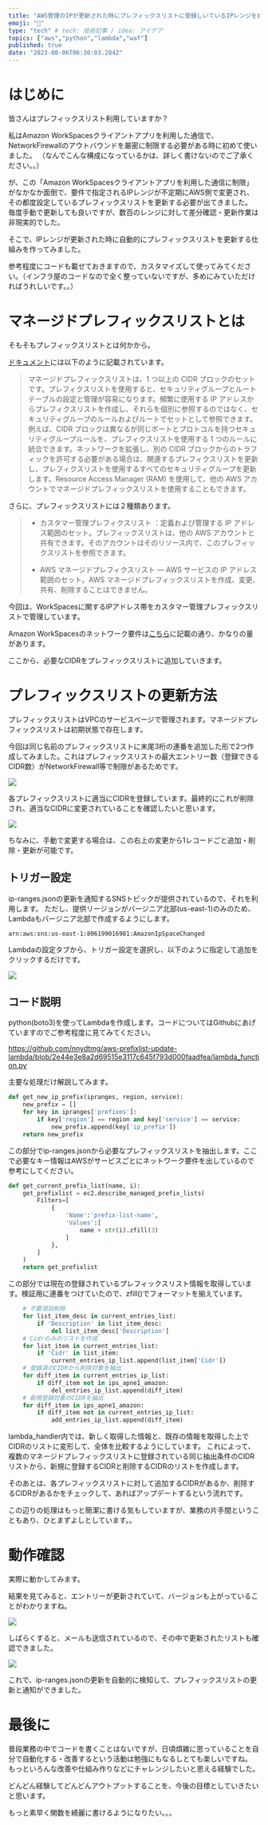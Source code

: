 ```yaml
---
title: "AWS管理のIPが更新された時にプレフィックスリストに登録しいているIPレンジを自動更新する"
emoji: "🌟"
type: "tech" # tech: 技術記事 / idea: アイデア
topics: ["aws","python","lambda","waf"]
published: true
date: "2023-08-06T06:30:03.284Z"
---
```


# はじめに

皆さんはプレフィックスリスト利用していますか？

私はAmazon WorkSpacesクライアントアプリを利用した通信で、NetworkFirewallのアウトバウンドを厳密に制限する必要がある時に初めて使いました。
（なんでこんな構成になっているかは、詳しく書けないのでご了承ください。。）

が、この「Amazon WorkSpacesクライアントアプリを利用した通信に制限」がなかなか面倒で、要件で指定されるIPレンジが不定期にAWS側で変更され、その都度設定しているプレフィックスリストを更新する必要が出てきました。
毎度手動で更新しても良いですが、数百のレンジに対して差分確認・更新作業は非現実的でした。

そこで、IPレンジが更新された時に自動的にプレフィックスリストを更新する仕組みを作ってみました。

参考程度にコードも載せておきますので、カスタマイズして使ってみてください。（インフラ屋のコードなので全く整っていないですが、多めにみていただければうれしいです。。）


# マネージドプレフィックスリストとは

そもそもプレフィックスリストとは何かから。

[ドキュメント](https://docs.aws.amazon.com/ja_jp/vpc/latest/userguide/managed-prefix-lists.html)には以下のように記載されています。

> マネージドプレフィックスリストは、1 つ以上の CIDR ブロックのセットです。プレフィクスリストを使用すると、セキュリティグループとルートテーブルの設定と管理が容易になります。頻繁に使用する IP アドレスからプレフィクスリストを作成し、それらを個別に参照するのではなく、セキュリティグループのルールおよびルートでセットとして参照できます。例えば、CIDR ブロックは異なるが同じポートとプロトコルを持つセキュリティグループルールを、プレフィクスリストを使用する 1 つのルールに統合できます。ネットワークを拡張し、別の CIDR ブロックからのトラフィックを許可する必要がある場合は、関連するプレフィクスリストを更新し、プレフィクスリストを使用するすべてのセキュリティグループを更新します。Resource Access Manager (RAM) を使用して、他の AWS アカウントでマネージドプレフィックスリストを使用することもできます。

さらに、プレフィックスリストには２種類あります。

> * カスタマー管理プレフィクスリスト ：定義および管理する IP アドレス範囲のセット。プレフィックスリストは、他の AWS アカウントと共有できます。そのアカウントはそのリソース内で、このプレフィックスリストを参照できます。
> 
> * AWS マネージドプレフィクスリスト — AWS サービスの IP アドレス範囲のセット。AWS マネージドプレフィックスリストを作成、変更、共有、削除することはできません。


今回は、WorkSpacesに関するIPアドレス帯をカスタマー管理プレフィックスリストで管理しています。

Amazon WorkSpacesのネットワーク要件は[こちら](https://docs.aws.amazon.com/ja_jp/workspaces/latest/adminguide/workspaces-port-requirements.html)に記載の通り、かなりの量があります。

ここから、必要なCIDRをプレフィックスリストに追加していきます。


# プレフィックスリストの更新方法

プレフィックスリストはVPCのサービスページで管理されます。マネージドプレフィックスリストは初期状態で存在します。

今回は同じ名前のプレフィックスリストに末尾3桁の連番を追加した形で2つ作成してみました。これはプレフィックスリストの最大エントリー数（登録できるCIDR数）がNetworkFirewall等で制限があるためです。

![](https://storage.googleapis.com/zenn-user-upload/f301e9e347a6-20230503.png)

各プレフィックスリストに適当にCIDRを登録しています。最終的にこれが削除され、適当なCIDRに変更されていることを確認したいと思います。

![](https://storage.googleapis.com/zenn-user-upload/c38da2bb70ac-20230503.png)

ちなみに、手動で変更する場合は、この右上の変更から1レコードごと追加・削除・更新が可能です。


## トリガー設定

ip-ranges.jsonの更新を通知するSNSトピックが提供されているので、それを利用します。
ただし、提供リージョンがバージニア北部(us-east-1)のみのため、Lambdaもバージニア北部で作成するようにします。

```
arn:aws:sns:us-east-1:806199016981:AmazonIpSpaceChanged
```

Lambdaの設定タブから、トリガー設定を選択し、以下のように指定して追加をクリックするだけです。

![](https://storage.googleapis.com/zenn-user-upload/b91de7819b3f-20230504.png)



## コード説明

python(boto3)を使ってLambdaを作成します。コードについてはGithubにあげていますのでご参考程度に見てみてください。

https://github.com/nnydtmg/aws-prefixlist-update-lambda/blob/2e44e3e8a2d69515e3117c645f793d000faadfea/lambda_function.py


主要な処理だけ解説してみます。

```python
def get_new_ip_prefix(ipranges, region, service):
    new_prefix = []
    for key in ipranges['prefixes']:
        if key['region'] == region and key['service'] == service:
            new_prefix.append(key['ip_prefix'])
    return new_prefix
```

この部分でip-ranges.jsonから必要なプレフィックスリストを抽出します。ここで必要なキー情報はAWSがサービスごとにネットワーク要件を出しているので参考にしてください。

```python
def get_current_prefix_list(name, i):
    get_prefixlist = ec2.describe_managed_prefix_lists(
        Filters=[
            {
                'Name':'prefix-list-name',
                'Values':[
                    name + str(i).zfill(3)
                ]
            },
        ]
    )
    return get_prefixlist
```

この部分では現在の登録されているプレフィックスリスト情報を取得しています。検証用に連番をつけていたので、zfill()でフォーマットを揃えています。

```python
    # 不要項目削除
    for list_item_desc in current_entries_list:
        if 'Description' in list_item_desc:
            del list_item_desc['Description']
    # Cidrのみのリストを作成
    for list_item in current_entries_list:
        if 'Cidr' in list_item:
            current_entries_ip_list.append(list_item['Cidr'])
    # 登録済のCIDRから削除対象を抽出
    for diff_item in current_entries_ip_list:
        if diff_item not in ips_apne1_amazon:
            del_entries_ip_list.append(diff_item)
    # 新規登録対象のCIDRを抽出
    for diff_item in ips_apne1_amazon:
        if diff_item not in current_entries_ip_list:
            add_entries_ip_list.append(diff_item)
```

lambda_handler内では、新しく取得した情報と、既存の情報を取得した上でCIDRのリストに変形して、全体を比較するようにしています。
これによって、複数のマネージドプレフィックスリストに登録されている同じ抽出条件のCIDRリストから、新規に登録するCIDRと削除するCIDRのリストを作成します。

そのあとは、各プレフィックスリストに対して追加するCIDRがあるか、削除するCIDRがあるかをチェックして、あればアップデートするという流れです。

この辺りの処理はもっと簡潔に書ける気もしていますが、業務の片手間ということもあり、ひとまずよしとしています。。



# 動作確認

実際に動かしてみます。

結果を見てみると、エントリーが更新されていて、バージョンも上がっていることがわかりますね。

![](https://storage.googleapis.com/zenn-user-upload/0f21b23ef01a-20230504.png)

しばらくすると、メールも送信されているので、その中で更新されたリストも確認できました。

![](https://storage.googleapis.com/zenn-user-upload/cec47f19601a-20230504.png)

これで、ip-ranges.jsonの更新を自動的に検知して、プレフィックスリストの更新と通知ができました。

# 最後に

普段業務の中でコードを書くことはないですが、日頃煩雑に思っていることを自分で自動化する・改善するという活動は勉強にもなるしとても楽しいですね。
もっといろんな改善や仕組み作りなどにチャレンジしたいと思える経験でした。

どんどん経験してどんどんアウトプットすることを、今後の目標としていきたいと思います。

もっと素早く関数を綺麗に書けるようになりたい。。。


